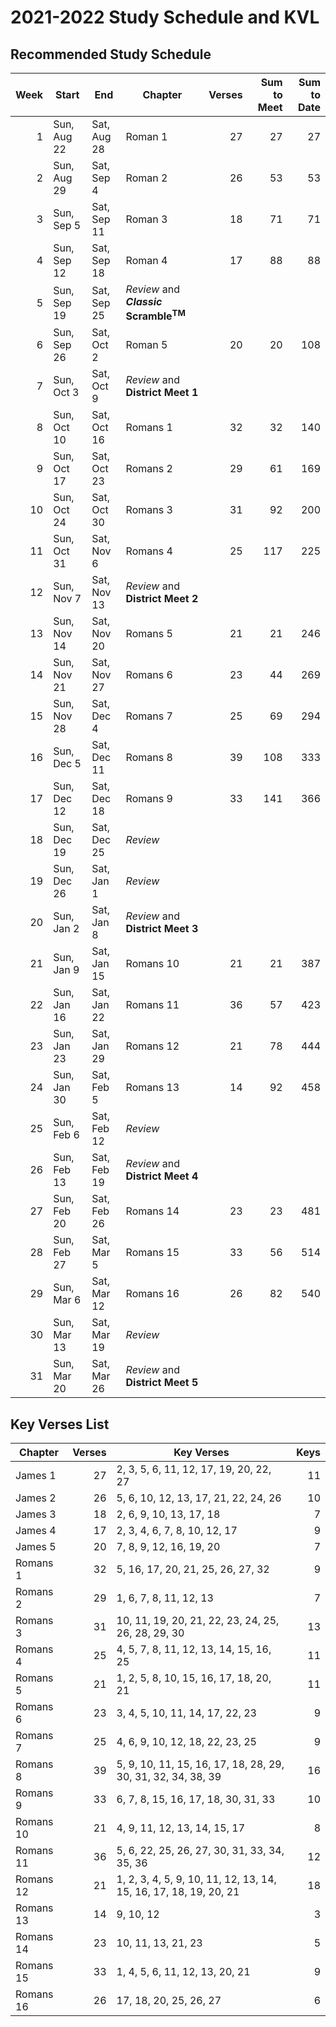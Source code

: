 <!--% hide_header_photo -->

# 2021-2022 Study Schedule and KVL

## Recommended Study Schedule

| Week | Start       | End          | Chapter   | Verses | Sum to Meet | Sum to Date        |
|-----:|-------------|--------------|-----------|-------:|------------:|-------------------:|
|    1 | Sun, Aug 22 | Sat, Aug 28  | Roman 1   |     27 |          27 |                 27 |
|    2 | Sun, Aug 29 | Sat, Sep 4   | Roman 2   |     26 |          53 |                 53 |
|    3 | Sun, Sep 5  | Sat, Sep 11  | Roman 3   |     18 |          71 |                 71 |
|    4 | Sun, Sep 12 | Sat, Sep 18  | Roman 4   |     17 |          88 |                 88 |
|    5 | Sun, Sep 19 | Sat, Sep 25  | *Review* and **<i>Classic</i> Scramble<sup>TM</sup>** ||||
|    6 | Sun, Sep 26 | Sat, Oct 2   | Roman 5   |     20 |          20 |                108 |
|    7 | Sun, Oct 3  | Sat, Oct 9   | *Review* and **District Meet 1**                      ||||
|    8 | Sun, Oct 10 | Sat, Oct 16  | Romans 1  |     32 |          32 |                140 |
|    9 | Sun, Oct 17 | Sat, Oct 23  | Romans 2  |     29 |          61 |                169 |
|   10 | Sun, Oct 24 | Sat, Oct 30  | Romans 3  |     31 |          92 |                200 |
|   11 | Sun, Oct 31 | Sat, Nov 6   | Romans 4  |     25 |         117 |                225 |
|   12 | Sun, Nov 7  | Sat, Nov 13  | *Review* and **District Meet 2**                      ||||
|   13 | Sun, Nov 14 | Sat, Nov 20  | Romans 5  |     21 |          21 |                246 |
|   14 | Sun, Nov 21 | Sat, Nov 27  | Romans 6  |     23 |          44 |                269 |
|   15 | Sun, Nov 28 | Sat, Dec 4   | Romans 7  |     25 |          69 |                294 |
|   16 | Sun, Dec 5  | Sat, Dec 11  | Romans 8  |     39 |         108 |                333 |
|   17 | Sun, Dec 12 | Sat, Dec 18  | Romans 9  |     33 |         141 |                366 |
|   18 | Sun, Dec 19 | Sat, Dec 25  | *Review*                                              ||||
|   19 | Sun, Dec 26 | Sat, Jan 1   | *Review*                                              ||||
|   20 | Sun, Jan 2  | Sat, Jan 8   | *Review* and **District Meet 3**                      ||||
|   21 | Sun, Jan 9  | Sat, Jan 15  | Romans 10 |     21 |          21 |                387 |
|   22 | Sun, Jan 16 | Sat, Jan 22  | Romans 11 |     36 |          57 |                423 |
|   23 | Sun, Jan 23 | Sat, Jan 29  | Romans 12 |     21 |          78 |                444 |
|   24 | Sun, Jan 30 | Sat, Feb 5   | Romans 13 |     14 |          92 |                458 |
|   25 | Sun, Feb 6  | Sat, Feb 12  | *Review*                                              ||||
|   26 | Sun, Feb 13 | Sat, Feb 19  | *Review* and **District Meet 4**                      ||||
|   27 | Sun, Feb 20 | Sat, Feb 26  | Romans 14 |     23 |          23 |                481 |
|   28 | Sun, Feb 27 | Sat, Mar 5   | Romans 15 |     33 |          56 |                514 |
|   29 | Sun, Mar 6  | Sat, Mar 12  | Romans 16 |     26 |          82 |                540 |
|   30 | Sun, Mar 13 | Sat, Mar 19  | *Review*                                              ||||
|   31 | Sun, Mar 20 | Sat, Mar 26  | *Review* and **District Meet 5**                      ||||

## Key Verses List

| Chapter   | Verses | Key Verses                                                       | Keys |
|-----------|-------:|------------------------------------------------------------------|-----:|
| James 1   |     27 | 2, 3, 5, 6, 11, 12, 17, 19, 20, 22, 27                           |   11 |
| James 2   |     26 | 5, 6, 10, 12, 13, 17, 21, 22, 24, 26                             |   10 |
| James 3   |     18 | 2, 6, 9, 10, 13, 17, 18                                          |    7 |
| James 4   |     17 | 2, 3, 4, 6, 7, 8, 10, 12, 17                                     |    9 |
| James 5   |     20 | 7, 8, 9, 12, 16, 19, 20                                          |    7 |
| Romans 1  |     32 | 5, 16, 17, 20, 21, 25, 26, 27, 32                                |    9 |
| Romans 2  |     29 | 1, 6, 7, 8, 11, 12, 13                                           |    7 |
| Romans 3  |     31 | 10, 11, 19, 20, 21, 22, 23, 24, 25, 26, 28, 29, 30               |   13 |
| Romans 4  |     25 | 4, 5, 7, 8, 11, 12, 13, 14, 15, 16, 25                           |   11 |
| Romans 5  |     21 | 1, 2, 5, 8, 10, 15, 16, 17, 18, 20, 21                           |   11 |
| Romans 6  |     23 | 3, 4, 5, 10, 11, 14, 17, 22, 23                                  |    9 |
| Romans 7  |     25 | 4, 6, 9, 10, 12, 18, 22, 23, 25                                  |    9 |
| Romans 8  |     39 | 5, 9, 10, 11, 15, 16, 17, 18, 28, 29, 30, 31, 32, 34, 38, 39     |   16 |
| Romans 9  |     33 | 6, 7, 8, 15, 16, 17, 18, 30, 31, 33                              |   10 |
| Romans 10 |     21 | 4, 9, 11, 12, 13, 14, 15, 17                                     |    8 |
| Romans 11 |     36 | 5, 6, 22, 25, 26, 27, 30, 31, 33, 34, 35, 36                     |   12 |
| Romans 12 |     21 | 1, 2, 3, 4, 5, 9, 10, 11, 12, 13, 14, 15, 16, 17, 18, 19, 20, 21 |   18 |
| Romans 13 |     14 | 9, 10, 12                                                        |    3 |
| Romans 14 |     23 | 10, 11, 13, 21, 23                                               |    5 |
| Romans 15 |     33 | 1, 4, 5, 6, 11, 12, 13, 20, 21                                   |    9 |
| Romans 16 |     26 | 17, 18, 20, 25, 26, 27                                           |    6 |
